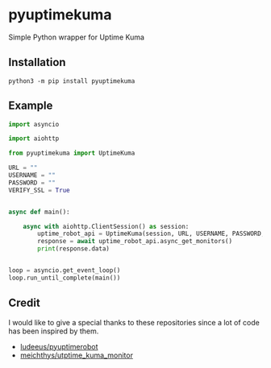 # pyuptimekuma
Simple Python wrapper for Uptime Kuma

## Installation

```shell
python3 -m pip install pyuptimekuma
```

## Example

```python
import asyncio

import aiohttp

from pyuptimekuma import UptimeKuma

URL = ""
USERNAME = ""
PASSWORD = ""
VERIFY_SSL = True


async def main():

    async with aiohttp.ClientSession() as session:
        uptime_robot_api = UptimeKuma(session, URL, USERNAME, PASSWORD, VERIFY_SSL)
        response = await uptime_robot_api.async_get_monitors()
        print(response.data)


loop = asyncio.get_event_loop()
loop.run_until_complete(main())

```

## Credit

I would like to give a special thanks to these repositories since a lot of code has been inspired by them.

- [ludeeus/pyuptimerobot](https://github.com/ludeeus/pyuptimerobot)
- [meichthys/utptime_kuma_monitor](https://github.com/meichthys/utptime_kuma_monitor)